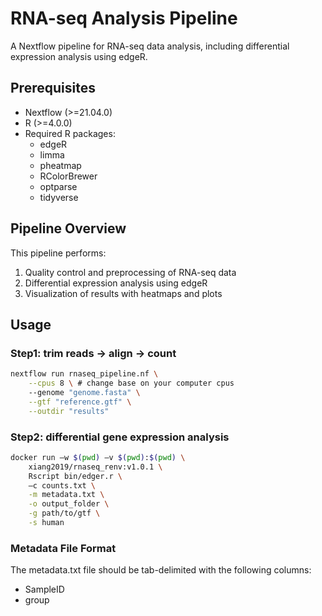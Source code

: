 # RNA-seq Analysis Pipeline

A Nextflow pipeline for RNA-seq data analysis, including differential expression analysis using edgeR.

## Prerequisites

- Nextflow (>=21.04.0)
- R (>=4.0.0)
- Required R packages:
  - edgeR
  - limma
  - pheatmap
  - RColorBrewer
  - optparse
  - tidyverse

## Pipeline Overview

This pipeline performs:
1. Quality control and preprocessing of RNA-seq data
2. Differential expression analysis using edgeR
3. Visualization of results with heatmaps and plots

## Usage

### Step1: trim reads -> align -> count

```bash
nextflow run rnaseq_pipeline.nf \
    --cpus 8 \ # change base on your computer cpus
    --genome "genome.fasta" \
    --gtf "reference.gtf" \
    --outdir "results"
```

### Step2: differential gene expression analysis
```bash
docker run –w $(pwd) –v $(pwd):$(pwd) \
    xiang2019/rnaseq_renv:v1.0.1 \
    Rscript bin/edger.r \
    –c counts.txt \
    -m metadata.txt \
    -o output_folder \
    -g path/to/gtf \
    -s human
```

### Metadata File Format

The metadata.txt file should be tab-delimited with the following columns:
- SampleID
- group

